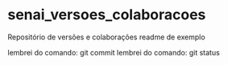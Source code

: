 # senai_versoes_colaboracoes
Repositório de versões e colaborações
readme de exemplo

lembrei do comando: git commit
lembrei do comando: git status


